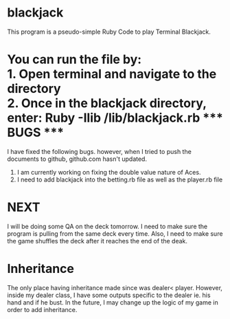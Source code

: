 blackjack
============================================================================================

This program is a pseudo-simple Ruby Code to play Terminal Blackjack. 

You can run the file by:                                                                                                 
    1. Open terminal and navigate to the directory                                                                          
    2. Once in the blackjack directory, enter: Ruby -Ilib /lib/blackjack.rb
*** BUGS *** 
============================================================================================    

I have fixed the following bugs. however, when I tried to push the documents to github, github.com hasn't updated. 
1. I am currently working on fixing the double value nature of Aces. 
2. I need to add blackjack into the betting.rb file as well as the player.rb file 

**NEXT** 
============================================================================================    
I will be doing some QA on the deck tomorrow. I need to make sure the program is pulling from the same deck every time. Also, I need to make sure the game shuffles the deck after it reaches the end of the deak. 

Inheritance
============================================================================================    
The only place having inheritance made since was dealer< player. However, inside my dealer class, I have some outputs specific to the dealer ie. his hand and if he bust. In the future, I may change up the logic of my game in order to add 
inheritance. 
